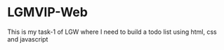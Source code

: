 # LGMVIP-Web
This is my task-1 of  LGW where I need to build a todo list using html, css and javascript
